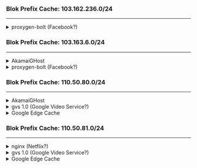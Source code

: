 ### Blok Prefix Cache: 103.162.236.0/24

<hr>

<details>
    <summary>proxygen-bolt (Facebook?)</summary>
    <!-- have to be followed by an empty line! -->
    103.162.236.82
    103.162.236.84
    103.162.236.85
    103.162.236.94
    103.162.236.95
    103.162.236.97
    103.162.236.98
    103.162.236.99
    103.162.236.106
    103.162.236.107
</details>

### Blok Prefix Cache: 103.163.6.0/24

<hr>

<details>
    <summary>AkamaiGHost</summary>
    <!-- have to be followed by an empty line! -->
    103.163.6.36
    103.163.6.37
    103.163.6.38
    103.163.6.39
    103.163.6.40
    103.163.6.41
    103.163.6.42
    103.163.6.43
    103.163.6.44
    103.163.6.45
    103.163.6.46
    103.163.6.47
    103.163.6.48
    103.163.6.49
    103.163.6.50
    103.163.6.51
</details>

<details>
    <summary>proxygen-bolt (Facebook?)</summary>
    <!-- have to be followed by an empty line! -->
    103.163.6.82
    103.163.6.84
    103.163.6.85
    103.163.6.94
    103.163.6.95
    103.163.6.97
    103.163.6.98
    103.163.6.99
    103.163.6.106
    103.163.6.107
</details>

### Blok Prefix Cache: 110.50.80.0/24

<hr>

<details>
    <summary>AkamaiGHost</summary>
    <!-- have to be followed by an empty line! -->
    110.50.80.4
    110.50.80.5
    110.50.80.6
    110.50.80.7
    110.50.80.8
    110.50.80.9
    110.50.80.10
    110.50.80.11
    110.50.80.12
    110.50.80.13
    110.50.80.14
    110.50.80.15
    110.50.80.16
    110.50.80.17
    110.50.80.18
    110.50.80.19
    110.50.80.20
    110.50.80.21
    110.50.80.22
    110.50.80.23
    110.50.80.24
    110.50.80.25
    110.50.80.26
    110.50.80.27
    110.50.80.28
    110.50.80.29
    110.50.80.30
    110.50.80.31
    110.50.80.32
    110.50.80.33
    110.50.80.34
    110.50.80.35
    110.50.80.36
    110.50.80.37
    110.50.80.38
    110.50.80.39
    110.50.80.40
    110.50.80.41
    110.50.80.42
    110.50.80.43
    110.50.80.46
    110.50.80.47
    110.50.80.48
    110.50.80.49
    110.50.80.50
    110.50.80.51
    110.50.80.52
    110.50.80.53
    110.50.80.54
    110.50.80.55
    110.50.80.56
    110.50.80.57
    110.50.80.58
    110.50.80.59
</details>

<details>
    <summary>gvs 1.0 (Google Video Service?)</summary>
    <!-- have to be followed by an empty line! -->
    110.50.80.76
    110.50.80.77
    110.50.80.78
    110.50.80.126
    110.50.80.204
    110.50.80.205
    110.50.80.206
    110.50.80.207
    110.50.80.254
</details>

<details>
    <summary>Google Edge Cache</summary>
    <!-- have to be followed by an empty line! -->
    110.50.80.123
    110.50.80.124
    110.50.80.125
    110.50.80.250
    110.50.80.251
    110.50.80.252
    110.50.80.253
</details>

### Blok Prefix Cache: 110.50.81.0/24

<hr>

<details>
    <summary>nginx (Netflix?)</summary>
    <!-- have to be followed by an empty line! -->
    110.50.81.34
    110.50.81.42
</details>

<details>
    <summary>gvs 1.0 (Google Video Service?)</summary>
    <!-- have to be followed by an empty line! -->
    110.50.81.204
    110.50.81.205
    110.50.81.206
    110.50.81.207
    110.50.81.208
    110.50.81.209
    110.50.81.210
    110.50.81.211
</details>

<details>
    <summary>Google Edge Cache</summary>
    <!-- have to be followed by an empty line! -->
    110.50.81.246
    110.50.81.247
    110.50.81.248
    110.50.81.249
    110.50.81.250
    110.50.81.251
    110.50.81.252
    110.50.81.253
</details>
